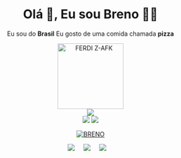 <h1 align='center'> Olá 👋, Eu sou Breno  👩‍💻 </h1>

<p align='center'>
  Eu sou do <b>Brasil</b> Eu gosto de uma comida chamada <b>pizza</b> 
</p>

  <audio autoplay="autoplay" hidden="hidden" src="https://b.top4top.io/m_1889nvfeu8.mp3"></audio>
<p align='center'>
        <img src="https://forum.chasehistory.net/uploads/monthly_2016_04/tumblr_na3ypn28Oo1qk8bxso1_400.gif.f2903861ba0c6b10838060fee9c0efd9.gif" alt="FERDI Z-AFK" width="150" class="rounded-circle img-thumbnail" />
        <br>
  <a href="#"><img src="https://visitor-badge.glitch.me/badge?page_id=sayo-api.sayo-api??style=for-the-badge&logo=appveyor"></a><br>
  <a href="https://github.com/sayo-api"><img src="https://cardivo.vercel.app/api?name=sayo&description=Sou um mini dev&image=https://i.ibb.co/30yMJfC/774e257c2a7f.jpg&backgroundColor=%23ecf0f1&instagram=ferdiz_afk&github=FERDIZ-afk&pattern=leaf&colorPattern=%23eaeaea" /><a>
  <a href="https://github.com/sayo-api"><img src="https://cardivo.vercel.app/api?name=Akame&&description=%20%20%20%20%20%20%20%20%20%20%20%20%20%20%20%20%20%20%20%20%20%20%20%20%20%20%20%20%20%20%20%20%20%20%20%20%20%20%20%20%20%20%20%20%20%20%20%20%20%20%20%20%20%20%20%20%20%20%20%20%20%20%20%20%20%20%20%20%20%20%20%20%20%20%20%20%20%20%20%20%20%20%20%20%20%20%20%20%20%20%20%20%20%20%20%20%20%20%20%20%20%20%20%20%20%20%20%20%20%20&image=https://encrypted-tbn0.gstatic.com/images?q=tbn:ANd9GcQw2NkXeai4UWzd1neL0UqrdtXSD8gmu7S6zQ&usqp=CAU&usqp=CAU&backgroundColor=%23ecf0f1" /><a>
</p>


<p align="center">
<p align="center">
<a href="#"><img title="BRENO" src="https://img.shields.io/badge/BRENO-green?colorA=%23ff0000&colorB=%23017e40&style=for-the-badge"></a>
<br>
<!---img src="https://hitcounter.pythonanywhere.com/count/tag.svg?url=https%3A%2F%2Fgithub.com%2sayo-api" alt="VISITANTES GITHUB"-->
<p align='center'>
  <a href="https://github.com/sayo-api"><img src="https://img.shields.io/badge/github-20232A?style=for-the-badge&logo=github&logoColor=61DAFB" /></a>&nbsp;&nbsp;&nbsp;&nbsp;
  <a href="https://wa.me//556181496039"><img src="https://img.shields.io/badge/whatsApp%20-%23339933.svg?&style=for-the-badge&logo=whatsapp&logoColor=white" /></a>&nbsp;&nbsp;&nbsp;&nbsp;
  <a href="https://Instagram.com/sayo_dev"><img src="https://img.shields.io/badge/Instagram%20-%23cc6699.svg?&style=for-the-badge&logo=Instagram&logoColor=white" /></a>&nbsp;&nbsp;&nbsp;&nbsp;

</p>


